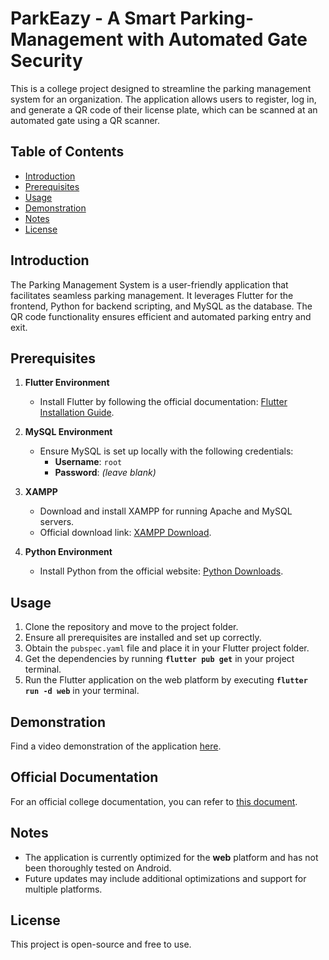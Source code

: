 # ParkEazy - A Smart Parking-Management with Automated Gate Security  

This is a college project designed to streamline the parking management system for an organization. The application allows users to register, log in, and generate a QR code of their license plate, which can be scanned at an automated gate using a QR scanner.  

## Table of Contents  

- [Introduction](#introduction)  
- [Prerequisites](#prerequisites)  
- [Usage](#usage)  
- [Demonstration](#demonstration)  
- [Notes](#notes)  
- [License](#license)  

## Introduction  

The Parking Management System is a user-friendly application that facilitates seamless parking management. It leverages Flutter for the frontend, Python for backend scripting, and MySQL as the database. The QR code functionality ensures efficient and automated parking entry and exit.  

## Prerequisites  

1. **Flutter Environment**  
   - Install Flutter by following the official documentation: [Flutter Installation Guide](https://flutter.dev/docs/get-started/install).  

2. **MySQL Environment**  
   - Ensure MySQL is set up locally with the following credentials:  
     - **Username**: `root`  
     - **Password**: *(leave blank)*  

3. **XAMPP**  
   - Download and install XAMPP for running Apache and MySQL servers.  
   - Official download link: [XAMPP Download](https://www.apachefriends.org/download.html).  

4. **Python Environment**  
   - Install Python from the official website: [Python Downloads](https://www.python.org/downloads/).  

## Usage  

1. Clone the repository and move to the project folder.  
2. Ensure all prerequisites are installed and set up correctly.  
3. Obtain the `pubspec.yaml` file and place it in your Flutter project folder.  
4. Get the dependencies by running **`flutter pub get`** in your project terminal.  
5. Run the Flutter application on the web platform by executing **`flutter run -d web`** in your terminal.  

## Demonstration  

Find a video demonstration of the application [here](https://drive.google.com/file/d/1X-kc6gFzgjcSO5agKLQglF41HhGNJkXl/view?usp=sharing).  

## Official Documentation  

For an official college documentation, you can refer to [this document](https://drive.google.com/file/d/1dGB33NI2ibePoaZskCZfU6tGqFKcXj6y/view?usp=sharing).  

## Notes  

- The application is currently optimized for the **web** platform and has not been thoroughly tested on Android.  
- Future updates may include additional optimizations and support for multiple platforms.  

## License  

This project is open-source and free to use.
